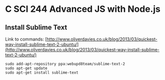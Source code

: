 # C SCI 244 Advanced JS with Node.js

## Install Sublime Text

Link to commands: [http://www.oliverdavies.co.uk/blog/2013/03/quickest-way-install-sublime-text-2-ubuntu/](http://www.oliverdavies.co.uk/blog/2013/03/quickest-way-install-sublime-text-2-ubuntu/)

	sudo add-apt-repository ppa:webupd8team/sublime-text-2
	sudo apt-get update
	sudo apt-get install sublime-text